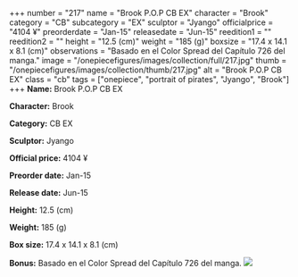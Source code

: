 +++
number = "217"
name = "Brook P.O.P CB EX"
character = "Brook"
category = "CB"
subcategory = "EX"
sculptor = "Jyango"
officialprice = "4104 ¥"
preorderdate = "Jan-15"
releasedate = "Jun-15"
reedition1 = ""
reedition2 = ""
height = "12.5 (cm)"
weight = "185 (g)"
boxsize = "17.4 x 14.1 x 8.1 (cm)"
observations = "Basado en el Color Spread del Capítulo 726 del manga."
image = "/onepiecefigures/images/collection/full/217.jpg"
thumb = "/onepiecefigures/images/collection/thumb/217.jpg"
alt = "Brook P.O.P CB EX"
class = "cb"
tags = ["onepiece", "portrait of pirates", "Jyango", "Brook"]
+++
**Name:** Brook P.O.P CB EX

**Character:** Brook

**Category:** CB  EX 

**Sculptor:** Jyango

**Official price:** 4104 ¥

**Preorder date:** Jan-15

**Release date:** Jun-15

**Height:** 12.5 (cm)

**Weight:** 185 (g)

**Box size:** 17.4 x 14.1 x 8.1 (cm)

**Bonus:** Basado en el Color Spread del Capítulo 726 del manga.
<img src="/onepiecefigures/images/collection/thumb/217.jpg">